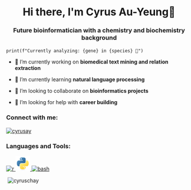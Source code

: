 <h1 align="center">Hi there, I'm Cyrus Au-Yeung👋</h1>
<h3 align="center">Future bioinformatician with a chemistry and biochemistry background</h3>

`print(f"Currently analyzing: {gene} in {species} 🧪")`

- 🔭 I’m currently working on **biomedical text mining and relation extraction**

- 🌱 I’m currently learning **natural language processing**

- 👯 I’m looking to collaborate on **bioinformatics projects**

- 🤝 I’m looking for help with **career building**

<h3 align="left">Connect with me:</h3>
<p align="left">
<a href="https://www.leetcode.com/cyrusay" target="blank"><img align="center" src="https://raw.githubusercontent.com/rahuldkjain/github-profile-readme-generator/master/src/images/icons/Social/leet-code.svg" alt="cyrusay" height="30" width="40" /></a>
</p>

<h3 align="left">Languages and Tools:</h3>
<p align="left"> <a href="https://www.r-project.org" target="_blank" rel="noreferrer"> <img src="https://www.r-project.org/logo/Rlogo.svg" alt="r" width="40" height="40"/> </a> <a href="https://www.python.org" target="_blank" rel="noreferrer"> <img src="https://raw.githubusercontent.com/devicons/devicon/master/icons/python/python-original.svg" alt="python" width="40" height="40"/> </a> <a href="https://www.gnu.org/software/bash/" target="_blank" rel="noreferrer"> <img src="https://upload.wikimedia.org/wikipedia/commons/4/4b/Bash_Logo_Colored.svg" alt="bash" width="40" height="40"/> </a> </p>

<p>&nbsp;<img align="center" src="https://github-readme-stats.vercel.app/api?username=cyruschay&show_icons=true&theme=dark&locale=en" alt="cyruschay" /></p>
